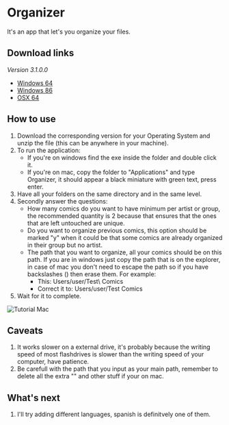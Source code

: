 # Organizer
It's an app that let's you organize your files.

## Download links
*Version 3.1.0.0*
* [Windows 64](https://mega.nz/file/9Qs2AZJL#VPr1uo2W5vgkbXGzKQyH7W0JCdS10AIQl4BZhJW8MwQ)
* [Windows 86](https://mega.nz/file/pR1SQBLb#1LyvCoMdLjRlEC0cQe3SIpwCmIpu-zDzNJlFcOvKMkI)
* [OSX 64](https://mega.nz/file/RN1EFJQB#Tlb1ocODgiYxzcpjCzDbOnh4s1aMS34IAeQCBEahhfM)

## How to use
1. Download the corresponding version for your Operating System and unzip the file (this can be anywhere in your machine).
2. To run the application:
   - If you're on windows find the exe inside the folder and double click it.
   - If you're on mac, copy the folder to "Applications" and type Organizer, it should appear a black miniature with green text, press enter.
3. Have all your folders on the same directory and in the same level.
4. Secondly answer the questions:
   - How many comics do you want to have minimum per artist or group, the recommended quantity is 2 because that ensures that the ones that are left untouched are unique.
   - Do you want to organize previous comics, this option should be marked "y" when it could be that some comics are already organized in their group but no artist.
   - The path that you want to organize, all your comics should be on this path. If you are in windows just copy the path that is on the explorer, in case of mac you don't need to escape the path so if you have backslashes (\) then erase them. For example:
     - This: Users/user/Test\ Comics
     - Correct it to: Users/user/Test Comics
5. Wait for it to complete.

![Tutorial Mac](/githubImgs/tutorialMac.gif)

## Caveats
1. It works slower on a external drive, it's probably because the writing speed of most flashdrives is slower than the writing speed of your computer, have patience.
2. Be carefull with the path that you input as your main path, remember to delete all the extra "\" and other stuff if your on mac.

## What's next
1. I'll try adding different languages, spanish is definitvely one of them.
